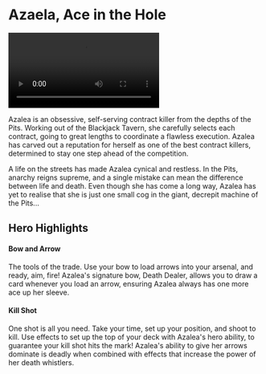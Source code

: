 # Azaela, Ace in the Hole

<video controls autoplay loop playsinline>
  <source src="https://media.githubusercontent.com/media/nathaneastwood/fablore/main/src/heroes-of-rathe/media/azalea.mp4" type="video/mp4">
</video>

Azalea is an obsessive, self-serving contract killer from the depths of the Pits. Working out of the Blackjack Tavern, she carefully selects each contract, going to great lengths to coordinate a flawless execution. Azalea has carved out a reputation for herself as one of the best contract killers, determined to stay one step ahead of the competition.

A life on the streets has made Azalea cynical and restless. In the Pits, anarchy reigns supreme, and a single mistake can mean the difference between life and death. Even though she has come a long way, Azalea has yet to realise that she is just one small cog in the giant, decrepit machine of the Pits...

## Hero Highlights

#### Bow and Arrow

The tools of the trade. Use your bow to load arrows into your arsenal, and ready, aim, fire! Azalea's signature bow, Death Dealer, allows you to draw a card whenever you load an arrow, ensuring Azalea always has one more ace up her sleeve.

#### Kill Shot

One shot is all you need. Take your time, set up your position, and shoot to kill. Use effects to set up the top of your deck with Azalea's hero ability, to guarantee your kill shot hits the mark! Azalea's ability to give her arrows dominate is deadly when combined with effects that increase the power of her death whistlers.

